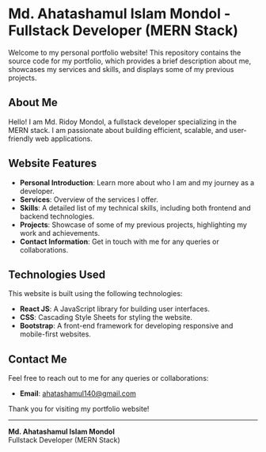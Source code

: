 # Md. Ahatashamul Islam Mondol - Fullstack Developer (MERN Stack)

Welcome to my personal portfolio website! This repository contains the source code for my portfolio, which provides a brief description about me, showcases my services and skills, and displays some of my previous projects.

## About Me

Hello! I am Md. Ridoy Mondol, a fullstack developer specializing in the MERN stack. I am passionate about building efficient, scalable, and user-friendly web applications. 

## Website Features

- **Personal Introduction**: Learn more about who I am and my journey as a developer.
- **Services**: Overview of the services I offer.
- **Skills**: A detailed list of my technical skills, including both frontend and backend technologies.
- **Projects**: Showcase of some of my previous projects, highlighting my work and achievements.
- **Contact Information**: Get in touch with me for any queries or collaborations.

## Technologies Used

This website is built using the following technologies:

- **React JS**: A JavaScript library for building user interfaces.
- **CSS**: Cascading Style Sheets for styling the website.
- **Bootstrap**: A front-end framework for developing responsive and mobile-first websites.

## Contact Me

Feel free to reach out to me for any queries or collaborations:

- **Email**: [ahatashamul140@gmail.com](mailto:ahatashamul140@gmail.com)

Thank you for visiting my portfolio website!

---

**Md. Ahatashamul Islam Mondol**  
Fullstack Developer (MERN Stack)
